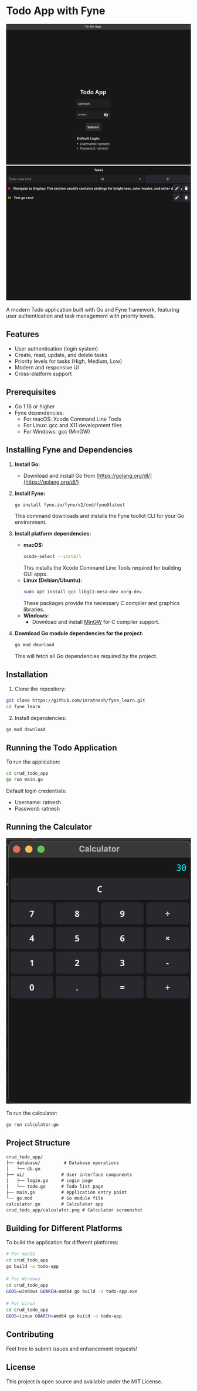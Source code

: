 # Todo App with Fyne

![Todo App Screenshot 1](crud_todo_app/ui/Screenshot1.png)
![Todo App Screenshot 2](crud_todo_app/ui/Screenshot2.png)

A modern Todo application built with Go and Fyne framework, featuring user authentication and task management with priority levels.

## Features

- User authentication (login system)
- Create, read, update, and delete tasks
- Priority levels for tasks (High, Medium, Low)
- Modern and responsive UI
- Cross-platform support

## Prerequisites

- Go 1.16 or higher
- Fyne dependencies:
  - For macOS: Xcode Command Line Tools
  - For Linux: gcc and X11 development files
  - For Windows: gcc (MinGW)

## Installing Fyne and Dependencies

1. **Install Go:**
   - Download and install Go from [https://golang.org/dl/](https://golang.org/dl/)

2. **Install Fyne:**
   ```bash
   go install fyne.io/fyne/v2/cmd/fyne@latest
   ```
   This command downloads and installs the Fyne toolkit CLI for your Go environment.

3. **Install platform dependencies:**
   - **macOS:**
     ```bash
     xcode-select --install
     ```
     This installs the Xcode Command Line Tools required for building GUI apps.
   - **Linux (Debian/Ubuntu):**
     ```bash
     sudo apt install gcc libgl1-mesa-dev xorg-dev
     ```
     These packages provide the necessary C compiler and graphics libraries.
   - **Windows:**
     - Download and install [MinGW](http://www.mingw.org/) for C compiler support.

4. **Download Go module dependencies for the project:**
   ```bash
   go mod download
   ```
   This will fetch all Go dependencies required by the project.

## Installation

1. Clone the repository:
```bash
git clone https://github.com/imratnesh/fyne_learn.git
cd fyne_learn
```

2. Install dependencies:
```bash
go mod download
```

## Running the Todo Application

To run the application:
```bash
cd crud_todo_app
go run main.go
```

Default login credentials:
- Username: ratnesh
- Password: ratnesh

## Running the Calculator

![Calculator Screenshot](crud_todo_app/calculator.png)

To run the calculator:
```bash
go run calculator.go
```

## Project Structure

```
crud_todo_app/
├── database/         # Database operations
│   └── db.go
├── ui/              # User interface components
│   ├── login.go     # Login page
│   └── todo.go      # Todo list page
├── main.go          # Application entry point
└── go.mod           # Go module file
calculator.go        # Calculator app
crud_todo_app/calculator.png # Calculator screenshot
```

## Building for Different Platforms

To build the application for different platforms:

```bash
# For macOS
cd crud_todo_app
go build -o todo-app

# For Windows
cd crud_todo_app
GOOS=windows GOARCH=amd64 go build -o todo-app.exe

# For Linux
cd crud_todo_app
GOOS=linux GOARCH=amd64 go build -o todo-app
```

## Contributing

Feel free to submit issues and enhancement requests!

## License

This project is open source and available under the MIT License.
